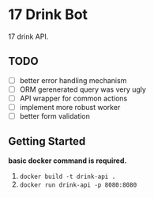 # 17 Drink Bot

17 drink API.

## TODO

- [ ] better error handling mechanism
- [ ] ORM gerenerated query was very ugly
- [ ] API wrapper for common actions
- [ ] implement more robust worker
- [ ] better form validation

## Getting Started

**basic docker command is required.**

1. `docker build -t drink-api .`
2. `docker run drink-api -p 8080:8080`
